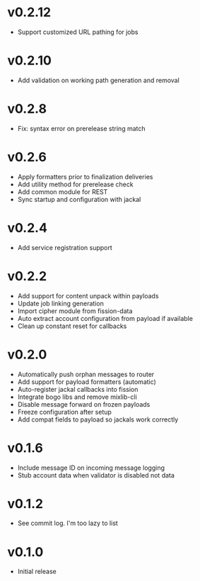# v0.2.12
* Support customized URL pathing for jobs

# v0.2.10
* Add validation on working path generation and removal

# v0.2.8
* Fix: syntax error on prerelease string match

# v0.2.6
* Apply formatters prior to finalization deliveries
* Add utility method for prerelease check
* Add common module for REST
* Sync startup and configuration with jackal

# v0.2.4
* Add service registration support

# v0.2.2
* Add support for content unpack within payloads
* Update job linking generation
* Import cipher module from fission-data
* Auto extract account configuration from payload if available
* Clean up constant reset for callbacks

# v0.2.0
* Automatically push orphan messages to router
* Add support for payload formatters (automatic)
* Auto-register jackal callbacks into fission
* Integrate bogo libs and remove mixlib-cli
* Disable message forward on frozen payloads
* Freeze configuration after setup
* Add compat fields to payload so jackals work correctly

# v0.1.6
* Include message ID on incoming message logging
* Stub account data when validator is disabled not data

# v0.1.2
* See commit log. I'm too lazy to list

# v0.1.0
* Initial release
